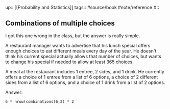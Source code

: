 up:: [[Probability and Statistics]]
tags:: #source/book #note/reference
X:: 

## Combinations of multiple choices

I got this one wrong in the class, but the answer is really simple.

A restaurant manager wants to advertise that his lunch special offers enough choices to eat different meals every day of the year. He doesn't think his current special actually allows that number of choices, but wants to change his special if needed to allow at least 365 choices.

A meal at the restaurant includes 1 entree, 2 sides, and 1 drink. He currently offers a choice of 1 entree from a list of 6 options, a choice of 2 different sides from a list of 6 options, and a choice of 1 drink from a list of 2 options.

Answer:

```
6 * nrow(combinations(6,2) * 2
```